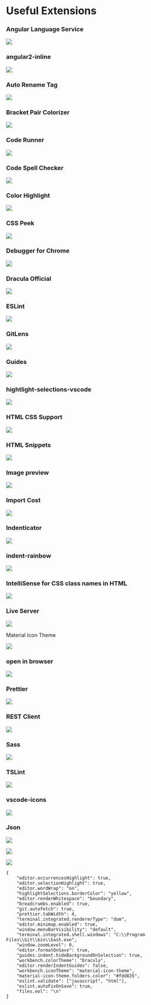 # Useful Extensions

### Angular Language Service

![](https://i.postimg.cc/qqQdZx2Z/Angular-Language-Service.png)

### angular2-inline

![](https://i.postimg.cc/jjymFhbQ/angular2-inline.png)

### Auto Rename Tag

![](https://i.postimg.cc/6QZCXFFQ/Auto-Rename-Tag.png)

### Bracket Pair Colorizer

![](https://i.postimg.cc/8k7fQ2Wg/Bracket-Pair-Colorizer.png)

### Code Runner

![](https://i.postimg.cc/2jWjxrhy/Code-Runner.png)

### Code Spell Checker

![](https://i.postimg.cc/XqLzgrgt/Code-Spell-Checker.png)

### Color Highlight

![](https://i.postimg.cc/tChh80QC/Color-Highlight.png)

### CSS Peek

![](https://i.postimg.cc/2jWcjKRg/CSS-Peek.png)

### Debugger for Chrome

![](https://i.postimg.cc/bJ3fLYpD/Debugger-for-Chrome.png)

### Dracula Official

![](https://i.postimg.cc/rw4FfTvQ/Dracula-Official.png)

### ESLint

![](https://i.postimg.cc/6qDTQpk4/ESLint.png)

### GitLens

![](https://i.postimg.cc/3xLNy9QH/GitLens.png)

### Guides

![](https://i.postimg.cc/TP9z2Nzr/Guides.png)

### hightlight-selections-vscode

![](https://i.postimg.cc/1XPMgyDX/hightlight-selections-vscode.png)

### HTML CSS Support

![](https://i.postimg.cc/fWKf2nx7/HTML-CSS-Support.png)

### HTML Snippets

![](https://i.postimg.cc/wM7MQmXG/HTML-Snippets.png)

### Image preview

![](https://i.postimg.cc/g0tnXsRZ/Image-preview.png)

### Import Cost

![](https://i.postimg.cc/Zq9TcV3w/Import-Cost.png)

### Indenticator

![](https://i.postimg.cc/SQLmDX2b/Indenticator.png)

### indent-rainbow

![](https://i.postimg.cc/fbVMFNtV/indent-rainbow.png)

### IntelliSense for CSS class names in HTML

![](https://i.postimg.cc/65zwp3C7/Intelli-Sense-for-CSS-class-names-in-HTML.png)

### Live Server

![](https://i.postimg.cc/brs0Sdsz/Live-Server.png)

Material Icon Theme

![](https://i.postimg.cc/nV9bwqhh/Material-Icon-Theme.png)

### open in browser

![](https://i.postimg.cc/sfvNb4J0/open-in-browser.png)

### Prettier

![](https://i.postimg.cc/3Nv9N9S8/Prettier.png)

### REST Client

![](https://i.postimg.cc/90c5vpR5/REST-Client.png)

### Sass

![](https://i.postimg.cc/jqH7xGvW/Sass.png)

### TSLint

![](https://i.postimg.cc/MG1W08nV/TSLint.png)

### vscode-icons

![](https://i.postimg.cc/tRk4my2z/vscode-icons.png)

### Json

![](https://i.postimg.cc/nV40ySD2/settings.png)

![](https://i.postimg.cc/SNt83cDV/open-Setting-Json.png)

![](https://i.postimg.cc/K8kL24Wb/Setting-Jsonfile.png)

```text
{
    "editor.occurrencesHighlight": true,
    "editor.selectionHighlight": true,
    "editor.wordWrap": "on",
    "highlightSelections.borderColor": "yellow",
    "editor.renderWhitespace": "boundary",
    "breadcrumbs.enabled": true,
    "git.autofetch": true,
    "prettier.tabWidth": 4,
    "terminal.integrated.rendererType": "dom",
    "editor.minimap.enabled": true,
    "window.menuBarVisibility": "default",
    "terminal.integrated.shell.windows": "C:\\Program Files\\Git\\bin\\bash.exe",
    "window.zoomLevel": 0,
    "editor.formatOnSave": true,
    "guides.indent.hideBackgroundOnSelection": true,
    "workbench.colorTheme": "Dracula",
    "editor.renderIndentGuides": false,
    "workbench.iconTheme": "material-icon-theme",
    "material-icon-theme.folders.color": "#fdd835",
    "eslint.validate": ["javascript", "html"],
    "eslint.autoFixOnSave": true,
    "files.eol": "\n"
}
```

